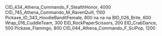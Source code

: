 CID_434_Athena_Commando_F_StealthHonor, 4000
CID_745_Athena_Commando_M_RavenQuill, 1100
 Pickaxe_ID_343_HoodieBanditFemale, 800
na
na
na
BID_026_Brite, 600
Wrap_016_CuddleTeam, 300
EID_RockPaperScissors, 200
EID_CrabDance, 500
Pickaxe_Flamingo, 800
CID_044_Athena_Commando_F_SciPop, 1200
